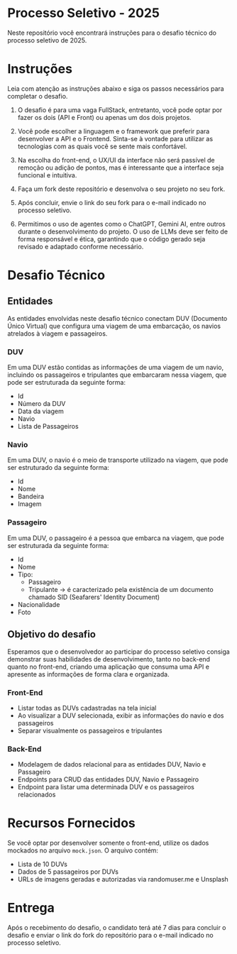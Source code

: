 # Processo Seletivo - 2025
Neste repositório você encontrará instruções para o desafio técnico do processo seletivo de 2025.

# Instruções
Leia com atenção as instruções abaixo e siga os passos necessários para completar o desafio.

1. O desafio é para uma vaga FullStack, entretanto, você pode optar por fazer os dois (API e Front) ou apenas um dos dois projetos. 

2. Você pode escolher a linguagem e o framework que preferir para desenvolver a API e o Frontend. Sinta-se à vontade para utilizar as tecnologias com as quais você se sente mais confortável.

3. Na escolha do front-end, o UX/UI da interface não será passível de remoção ou adição de pontos, mas é interessante que a interface seja funcional e intuitiva.

4. Faça um fork deste repositório e desenvolva o seu projeto no seu fork. 

5. Após concluir, envie o link do seu fork para o e-mail indicado no processo seletivo.

6. Permitimos o uso de agentes como o ChatGPT, Gemini AI, entre outros durante o desenvolvimento do projeto. O uso de LLMs deve ser feito de forma responsável e ética, garantindo que o código gerado seja revisado e adaptado conforme necessário.

# Desafio Técnico 
## Entidades
As entidades envolvidas neste desafio técnico conectam DUV (Documento Único Virtual) que configura uma viagem de uma embarcação, os navios atrelados à viagem e passageiros.

### DUV
Em uma DUV estão contidas as informações de uma viagem de um navio, incluindo os passageiros e tripulantes que embarcaram nessa viagem, que pode ser estruturada da seguinte forma:

- Id
- Número da DUV
- Data da viagem
- Navio 
- Lista de Passageiros

### Navio
Em uma DUV, o navio é o meio de transporte utilizado na viagem, que pode ser estruturado da seguinte forma:

- Id
- Nome
- Bandeira
- Imagem

### Passageiro
Em uma DUV, o passageiro é a pessoa que embarca na viagem, que pode ser estruturada da seguinte forma:

- Id
- Nome
- Tipo: 
  - Passageiro
  - Tripulante -> é caracterizado pela existência de um documento chamado SID (Seafarers' Identity Document)
- Nacionalidade
- Foto

## Objetivo do desafio
Esperamos que o desenvolvedor ao participar do processo seletivo consiga demonstrar suas habilidades de desenvolvimento, tanto no back-end quanto no front-end, criando uma aplicação que consuma uma API e apresente as informações de forma clara e organizada.


### Front-End
- Listar todas as DUVs cadastradas na tela inicial
- Ao visualizar a DUV selecionada, exibir as informações do navio e dos passageiros
- Separar visualmente os passageiros e tripulantes

### Back-End
- Modelagem de dados relacional para as entidades DUV, Navio e Passageiro
- Endpoints para CRUD das entidades DUV, Navio e Passageiro
- Endpoint para listar uma determinada DUV e os passageiros relacionados


# Recursos Fornecidos
Se você optar por desenvolver somente o front-end, utilize os dados mockados no arquivo `mock.json`. O arquivo contém:

- Lista de 10 DUVs
- Dados de 5 passageiros por DUVs
- URLs de imagens geradas e autorizadas via randomuser.me e Unsplash


# Entrega
Após o recebimento do desafio, o candidato terá até 7 dias para concluir o desafio e enviar o link do fork do repositório para o e-mail indicado no processo seletivo.